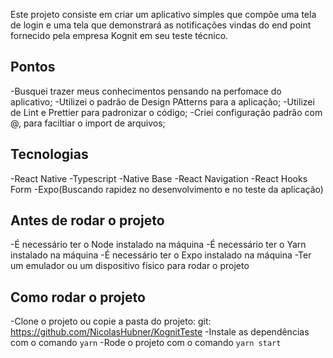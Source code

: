 Este projeto consiste em criar um aplicativo simples que compõe uma tela de login e uma tela que demonstrará as notificações vindas do end point fornecido pela empresa Kognit em seu teste técnico.

## Pontos

-Busquei trazer meus conhecimentos pensando na perfomace do aplicativo;
-Utilizei o padrão de Design PAtterns para a aplicação;
-Utilizei de Lint e Prettier para padronizar o código;
-Criei configuração padrão com @, para faciltiar o import de arquivos;

## Tecnologias

-React Native
-Typescript
-Native Base
-React Navigation
-React Hooks Form
-Expo(Buscando rapidez no desenvolvimento e no teste da aplicação)

## Antes de rodar o projeto

-É necessário ter o Node instalado na máquina
-É necessário ter o Yarn instalado na máquina
-É necessário ter o Expo instalado na máquina
-Ter um emulador ou um dispositivo físico para rodar o projeto

## Como rodar o projeto

-Clone o projeto ou copie a pasta do projeto:
    git: https://github.com/NicolasHubner/KognitTeste
-Instale as dependências com o comando `yarn`
-Rode o projeto com o comando `yarn start`